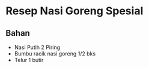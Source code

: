 # Resep Nasi Goreng Spesial

## Bahan
- Nasi Putih 2 Piring
- Bumbu racik nasi goreng 1/2 bks
- Telur 1 butir
